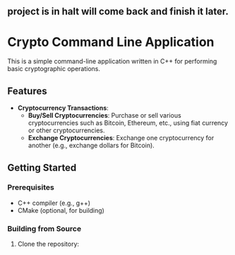 ## project is in halt will come back and finish it later.

# Crypto Command Line Application

This is a simple command-line application written in C++ for performing basic cryptographic operations.

## Features
- **Cryptocurrency Transactions**:
  - **Buy/Sell Cryptocurrencies**: Purchase or sell various cryptocurrencies such as Bitcoin, Ethereum, etc., using fiat currency or other cryptocurrencies.
  - **Exchange Cryptocurrencies**: Exchange one cryptocurrency for another (e.g., exchange dollars for Bitcoin).

## Getting Started

### Prerequisites

- C++ compiler (e.g., g++)
- CMake (optional, for building)

### Building from Source

1. Clone the repository: